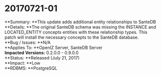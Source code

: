 # 20170721-01

**Summary: **This update adds additional entity relationships to SanteDB\
**Details: **The original SanteDB schema was missing the INSTANCE and LOCATED_ENTITY concepts entities with these relationship types. This patch will install the necessary concepts to the SanteDB database.\
**Bug / Issues: **N/A\
**Applies To: **OpenIZ Server, SanteDB Server\
**Impacted Versions:** 0.2.0.0 - 0.9.0.0 \
**Status: **Released (July 21, 2017)\
**Impact: **Low\
**RDBMS: **PostgreSQL
